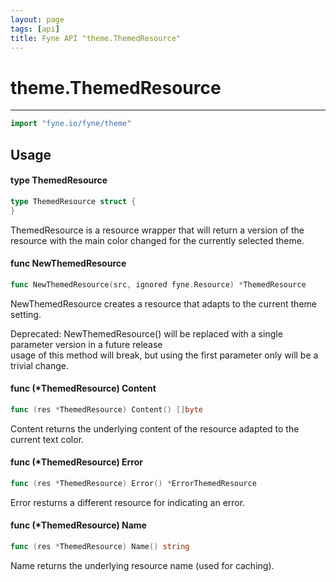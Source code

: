 ```yaml
---
layout: page
tags: [api]
title: Fyne API "theme.ThemedResource"
---
```


# theme.ThemedResource
---
```go
import "fyne.io/fyne/theme"
```

## Usage

#### type ThemedResource

```go
type ThemedResource struct {
}
```

ThemedResource is a resource wrapper that will return a version of the resource with the main color changed for the currently selected theme.

#### func  NewThemedResource

```go
func NewThemedResource(src, ignored fyne.Resource) *ThemedResource
```
NewThemedResource creates a resource that adapts to the current theme setting.


<div class="deprecated">
Deprecated: NewThemedResource() will be replaced with a single parameter version in a future release</div> usage of this method will break, but using the first parameter only will be a trivial change.

#### func (*ThemedResource) Content

```go
func (res *ThemedResource) Content() []byte
```
Content returns the underlying content of the resource adapted to the current text color.

#### func (*ThemedResource) Error

```go
func (res *ThemedResource) Error() *ErrorThemedResource
```
Error resturns a different resource for indicating an error.

#### func (*ThemedResource) Name

```go
func (res *ThemedResource) Name() string
```
Name returns the underlying resource name (used for caching).
